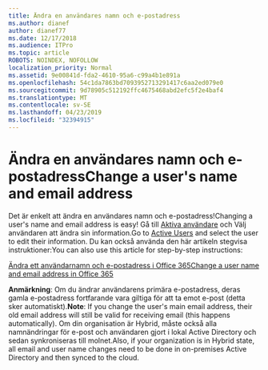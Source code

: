 ```yaml
---
title: Ändra en användares namn och e-postadress
ms.author: dianef
author: dianef77
ms.date: 12/17/2018
ms.audience: ITPro
ms.topic: article
ROBOTS: NOINDEX, NOFOLLOW
localization_priority: Normal
ms.assetid: 9e00841d-fda2-4610-95a6-c99a4b1e891a
ms.openlocfilehash: 54c1da7863bd7093952713291417c6aa2ed079e0
ms.sourcegitcommit: 9d78905c512192ffc4675468abd2efc5f2e4baf4
ms.translationtype: MT
ms.contentlocale: sv-SE
ms.lasthandoff: 04/23/2019
ms.locfileid: "32394915"
---
```

# <a name="change-a-users-name-and-email-address"></a><span data-ttu-id="2a6ef-102">Ändra en användares namn och e-postadress</span><span class="sxs-lookup"><span data-stu-id="2a6ef-102">Change a user's name and email address</span></span>

<span data-ttu-id="2a6ef-103">Det är enkelt att ändra en användares namn och e-postadress!</span><span class="sxs-lookup"><span data-stu-id="2a6ef-103">Changing a user's name and email address is easy!</span></span> <span data-ttu-id="2a6ef-104">Gå till [Aktiva användare](https://admin.microsoft.com/Adminportal/Home?source=applauncher#/users) och Välj användaren att ändra sin information.</span><span class="sxs-lookup"><span data-stu-id="2a6ef-104">Go to [Active Users](https://admin.microsoft.com/Adminportal/Home?source=applauncher#/users) and select the user to edit their information.</span></span> <span data-ttu-id="2a6ef-105">Du kan också använda den här artikeln stegvisa instruktioner:</span><span class="sxs-lookup"><span data-stu-id="2a6ef-105">You can also use this article for step-by-step instructions:</span></span> 
  
[<span data-ttu-id="2a6ef-106">Ändra ett användarnamn och e-postadress i Office 365</span><span class="sxs-lookup"><span data-stu-id="2a6ef-106">Change a user name and email address in Office 365</span></span>](https://support.office.com/article/Change-a-user-name-and-email-address-in-Office-365-fb5ac074-e203-4e1f-9843-b9d1a3e03297?wt.mc_id=change_email_AI.aspx)
  
 <span data-ttu-id="2a6ef-107">**Anmärkning**: Om du ändrar användarens primära e-postadress, deras gamla e-postadress fortfarande vara giltiga för att ta emot e-post (detta sker automatiskt).</span><span class="sxs-lookup"><span data-stu-id="2a6ef-107">**Note**: If you change the user's main email address, their old email address will still be valid for receiving email (this happens automatically).</span></span> <span data-ttu-id="2a6ef-108">Om din organisation är Hybrid, måste också alla namnändringar för e-post och användaren gjort i lokal Active Directory och sedan synkroniseras till molnet.</span><span class="sxs-lookup"><span data-stu-id="2a6ef-108">Also, if your organization is in Hybrid state, all email and user name changes need to be done in on-premises Active Directory and then synced to the cloud.</span></span> 
  

